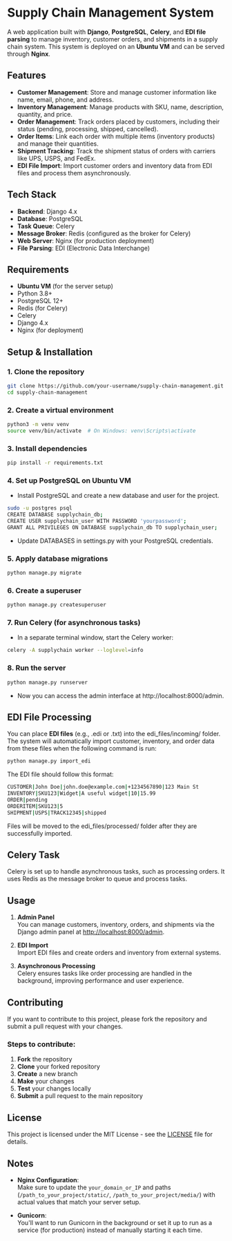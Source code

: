 # Supply Chain Management System

A web application built with **Django**, **PostgreSQL**, **Celery**, and **EDI file parsing** to manage inventory, customer orders, and shipments in a supply chain system. This system is deployed on an **Ubuntu VM** and can be served through **Nginx**.

## Features

- **Customer Management**: Store and manage customer information like name, email, phone, and address.
- **Inventory Management**: Manage products with SKU, name, description, quantity, and price.
- **Order Management**: Track orders placed by customers, including their status (pending, processing, shipped, cancelled).
- **Order Items**: Link each order with multiple items (inventory products) and manage their quantities.
- **Shipment Tracking**: Track the shipment status of orders with carriers like UPS, USPS, and FedEx.
- **EDI File Import**: Import customer orders and inventory data from EDI files and process them asynchronously.

## Tech Stack

- **Backend**: Django 4.x
- **Database**: PostgreSQL
- **Task Queue**: Celery
- **Message Broker**: Redis (configured as the broker for Celery)
- **Web Server**: Nginx (for production deployment)
- **File Parsing**: EDI (Electronic Data Interchange)

## Requirements

- **Ubuntu VM** (for the server setup)
- Python 3.8+
- PostgreSQL 12+
- Redis (for Celery)
- Celery
- Django 4.x
- Nginx (for deployment)

## Setup & Installation

### 1. Clone the repository

```bash
git clone https://github.com/your-username/supply-chain-management.git
cd supply-chain-management
```

### 2. Create a virtual environment

``` bash
python3 -m venv venv
source venv/bin/activate  # On Windows: venv\Scripts\activate
```

### 3. Install dependencies
``` bash
pip install -r requirements.txt
```

### 4. Set up PostgreSQL on Ubuntu VM
- Install PostgreSQL and create a new database and user for the project.
``` bash
sudo -u postgres psql
CREATE DATABASE supplychain_db;
CREATE USER supplychain_user WITH PASSWORD 'yourpassword';
GRANT ALL PRIVILEGES ON DATABASE supplychain_db TO supplychain_user;
```
- Update DATABASES in settings.py with your PostgreSQL credentials.

### 5. Apply database migrations
``` bash
python manage.py migrate
```

### 6. Create a superuser
``` bash
python manage.py createsuperuser
```

### 7. Run Celery (for asynchronous tasks)
- In a separate terminal window, start the Celery worker:
``` bash
celery -A supplychain worker --loglevel=info
```

### 8. Run the server
``` bash
python manage.py runserver
```
- Now you can access the admin interface at http://localhost:8000/admin.

## EDI File Processing
You can place **EDI files** (e.g., .edi or .txt) into the edi_files/incoming/ folder. The system will automatically import customer, inventory, and order data from these files when the following command is run:
``` bash
python manage.py import_edi
```
The EDI file should follow this format:

``` bash
CUSTOMER|John Doe|john.doe@example.com|+1234567890|123 Main St
INVENTORY|SKU123|Widget|A useful widget|10|15.99
ORDER|pending
ORDERITEM|SKU123|5
SHIPMENT|USPS|TRACK12345|shipped
```
Files will be moved to the edi_files/processed/ folder after they are successfully imported.

## Celery Task

Celery is set up to handle asynchronous tasks, such as processing orders. It uses Redis as the message broker to queue and process tasks.

## Usage

1. **Admin Panel**  
   You can manage customers, inventory, orders, and shipments via the Django admin panel at [http://localhost:8000/admin](http://localhost:8000/admin).

2. **EDI Import**  
   Import EDI files and create orders and inventory from external systems.

3. **Asynchronous Processing**  
   Celery ensures tasks like order processing are handled in the background, improving performance and user experience.


## Contributing

If you want to contribute to this project, please fork the repository and submit a pull request with your changes.

### Steps to contribute:

1. **Fork** the repository  
2. **Clone** your forked repository  
3. **Create** a new branch  
4. **Make** your changes  
5. **Test** your changes locally  
6. **Submit** a pull request to the main repository

## License

This project is licensed under the MIT License - see the [LICENSE](LICENSE) file for details.


## Notes

- **Nginx Configuration**:  
  Make sure to update the `your_domain_or_IP` and paths (`/path_to_your_project/static/`, `/path_to_your_project/media/`) with actual values that match your server setup.

- **Gunicorn**:  
  You'll want to run Gunicorn in the background or set it up to run as a service (for production) instead of manually starting it each time.
